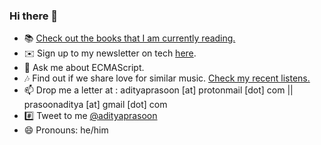 ### Hi there 👋

- 📚 [Check out the books that I am currently reading.](https://www.goodreads.com/review/list/40569939-aditya?shelf=currently-reading)
- ✉️ Sign up to my newsletter on tech [here](https://adityaprasoon.substack.com/).
- 💬 Ask me about ECMAScript.
- 🎶 Find out if we share love for similar music. [Check my recent listens.](https://www.last.fm/user/adityaprasoon)
- 📫 Drop me a letter at : adityaprasoon [at] protonmail [dot] com || prasoonaditya [at] gmail [dot] com
- #️⃣ Tweet to me [@adityaprasoon](https://twitter.com/adityaprasoon21)
- 😄 Pronouns: he/him
<!--
**adityaprasoon/adityaprasoon** is a ✨ _special_ ✨ repository because its `README.md` (this file) appears on your GitHub profile.

Here are some ideas to get you started:

- 🔭 I’m currently working on ...
- 🌱 I’m currently learning ...
- 👯 I’m looking to collaborate on ...
- 🤔 I’m looking for help with ...

- 📫 How to reach me: ...
- 😄 Pronouns: ...
- ⚡ Fun fact: ...
-->
